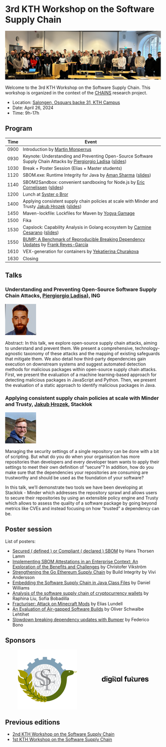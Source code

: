 <meta name="og:description" content="KTH hosts the 3rd CHAINS workshop where we have conversations about super cool research on software supply chain security and reliability. Check out our link to know more!">
<meta property="og:url" content="https://chains.proj.kth.se/software-supply-chain-workshop-3">
<meta property="og:image" content="https://avatars.githubusercontent.com/u/104410944?s=200&v=4">

# 3rd KTH Workshop on the Software Supply Chain
<p align="center">
    <img src="workshop_3_assets/website-group-picture.jpeg" alt="workshop cover image" width="1000px" />
</p>

Welcome to the 3rd KTH Workshop on the Software Supply Chain.
This workshop is organized in the context of the [CHAINS](https://chains.proj.kth.se/) research project.


* Location: [Salongen, Osquars backe 31, KTH Campus](https://www.kth.se/places/room/id/2ce773d5-3190-4588-8618-27ea2822000b)
* Date: April 26, 2024
* Time: 9h-17h

## Program

| Time | Event |
|------|-------|
| 0900 | Introduction by [Martin Monperrus](https://www.monperrus.net/martin/) |
| 0930 | Keynote: Understanding and Preventing Open-Source Software Supply Chain Attacks by [Piergiorgio Ladisa](https://scholar.google.com/citations?hl=it&user=LMHpRBkAAAAJ) ([slides](workshop_3_assets/slides/Keynote:%20Understanding%20and%20Preventing%20Open-Source%20Software%20Supply%20Chain%20Attacks.pdf)) |
| 1030 | Break + Poster Session (Elias + Master students) |
| 1120 | SBOM.exe: Runtime Integrity for Java by [Aman Sharma](https://algomaster99.github.io/) ([slides](https://algomaster99.github.io/talks/3rd-chains-workshop/slides.pdf)) |
| 1140 | SBOM2Sandbox: convenient sandboxing for Node.js by [Eric Cornelissen](https://ericcornelissen.dev/) ([slides](workshop_3_assets/slides/sbom2sandbox.pdf)) |
| 1200 | Lunch at [Syster o Bror](https://systerobror.se/) |
| 1400 | Applying consistent supply chain policies at scale with Minder and Trusty [Jakub Hrozek](https://www.linkedin.com/in/jhrozek/?originalSubdomain=se) ([slides](workshop_3_assets/slides/Supply%20Chain%20Security%20at%20Stacklok.pdf)) |
| 1450 | Maven-lockfile: Lockfiles for Maven by [Yogya Gamage](https://www.kth.se/profile/yogya)|
| 1500 | Fika |
| 1530 | Capslock: Capability Analysis in Golang ecosystem by [Carmine Cesarano](https://carminecesarano.github.io/) ([slides](workshop_3_assets/slides/Capslock:%20Capability%20Analysis%20in%20Golang%20ecosystem.pdf)) |
| 1550 | [BUMP: A Benchmark of Reproducible Breaking Dependency Updates](https://arxiv.org/abs/2401.09906) by [Frank Reyes-García](https://www.kth.se/profile/frankrg) |
| 1610 | VEX-generation for containers by [Yekatierina Churakova](https://www.kth.se/profile/yekchu?l=en) |
| 1630 | Closing |

## Talks

### Understanding and Preventing Open-Source Software Supply Chain Attacks, [Piergiorgio Ladisa](https://scholar.google.com/citations?hl=it&user=LMHpRBkAAAAJ)), ING

<img src="workshop_3_assets/piergiorgio_ladisa.jpeg" alt="Piergiorgio Ladisa" width=100px />

Abstract: In this talk, we explore open-source supply chain attacks, aiming to understand and prevent them. We present a comprehensive, technology-agnostic taxonomy of these attacks and the mapping of existing safeguards that mitigate them. We also detail how third-party dependencies gain execution on downstream systems and suggest automated detection methods for malicious packages within open-source supply chain attacks. First, we present the evaluation of a machine learning-based approach for detecting malicious packages in JavaScript and Python. Then, we present the evaluation of a static approach to identify malicious packages in Java.

### Applying consistent supply chain policies at scale with Minder and Trusty, [Jakub Hrozek](https://www.linkedin.com/in/jhrozek/?originalSubdomain=se), Stacklok

<img src="workshop_3_assets/jakub_hrozek.jpeg" alt="Jakub Hrozek" width=100px />

Managing the security settings of a single repository can be done with a bit of scripting. But what do you do when your organisation has more repositories than developers and every developer team wants to apply their settings to meet their own definition of “secure”? In addition, how do you make sure that the dependencies your repositories are consuming are trustworthy and should be used as the foundation of your software?

In this talk, we’ll demonstrate two tools we have been developing at Stacklok - Minder which addresses the repository sprawl and allows users to secure their repositories by using an extensible policy engine and Trusty which allows to assess the quality of a software package by going beyond metrics like CVEs and instead focusing on how “trusted” a dependency can be.

## Poster session

List of posters:
* [Secured ( defined ) or Compliant ( declared ) SBOM](workshop_3_assets/posters/Secured%20(%20defined%20)%20or%20Compliant%20(%20declared%20)%20SBOM.pdf) by Hans Thorsen Lamm
* [Implementing SBOM Attestations in an Enterprise Context: An Exploration of the Benefits and Challenges](workshop_3_assets/posters/Implementing%20SBOM%20Attestations%20in%20an%20Enterprise%20Context:%20An%20Exploration%20of%20the%20Benefits%20and%20Challenges.pdf) by Christofer Vikström
* [Strengthening the Go Ethereum Supply Chain](workshop_3_assets/posters/Strengthening%20the%20Go%20Ethereum%20Supply%20Chain%20by%20Build%20Integrity.pdf) by Build Integrity by Vivi Andersson
* [Embedding the Software Supply Chain in Java Class Files](workshop_3_assets/posters/Embedding%20the%20Software%20Supply%20Chain%20in%20Java%20Class%20Files.pdf) by Daniel Williams
* [Analysis of the software supply chain of cryptocurrency wallets](workshop_3_assets/posters/Analysis%20of%20the%20software%20supply%20chain%20of%20cryptocurrency%20wallets.pdf) by Raphina Liu, Sofia Bobadilla
* [Fracturiser: Attack on Minecraft Mods](workshop_3_assets/posters/Fracturiser:%20Attack%20on%20Minecraft%20Mods.pdf) by Elias Lundell
* [An Evaluation of Air-gapped Software Builds](workshop_3_assets/posters/An%20Evaluation%20of%20Air-gapped%20Software%20Builds.pdf) by Oliver Schwalbe Lehtihet
* [Slowdown breaking dependency updates with Bumper](workshop_3_assets/posters/Slowdown%20breaking%20dependency%20updates%20with%20Bumper.pdf) by Federico Bono

## Sponsors

<div style="display: flex; justify-content: center;">
<img src="workshop_3_assets/ssf_logo.svg" alt="Imagen 2" style="width: 200; margin: auto;"/>
  <img src="workshop_3_assets/df_logo.png" alt="Imagen 1" style="max-width: 30%; margin: auto;"/> 
</div>

## Previous editions

- [2nd KTH Workshop on the Software Supply Chain](/software-supply-chain-workshop-2.md)
- [1st KTH Workshop on the Software Supply Chain](/software-suppply-chain-workshop-1.md)
